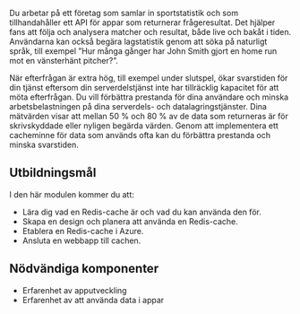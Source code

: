 Du arbetar på ett företag som samlar in sportstatistik och som tillhandahåller ett API för appar som returnerar frågeresultat. Det hjälper fans att följa och analysera matcher och resultat, både live och bakåt i tiden. Användarna kan också begära lagstatistik genom att söka på naturligt språk, till exempel ”Hur många gånger har John Smith gjort en home run mot en vänsterhänt pitcher?”.

När efterfrågan är extra hög, till exempel under slutspel, ökar svarstiden för din tjänst eftersom din serverdelstjänst inte har tillräcklig kapacitet för att möta efterfrågan. Du vill förbättra prestanda för dina användare och minska arbetsbelastningen på dina serverdels- och datalagringstjänster. Dina mätvärden visar att mellan 50 % och 80 % av de data som returneras är för skrivskyddade eller nyligen begärda värden. Genom att implementera ett cacheminne för data som används ofta kan du förbättra prestanda och minska svarstiden.

## <a name="learning-objectives"></a>Utbildningsmål

I den här modulen kommer du att:

- Lära dig vad en Redis-cache är och vad du kan använda den för.
- Skapa en design och planera att använda en Redis-cache.
- Etablera en Redis-cache i Azure.
- Ansluta en webbapp till cachen.

## <a name="prerequisites"></a>Nödvändiga komponenter

- Erfarenhet av apputveckling
- Erfarenhet av att använda data i appar
